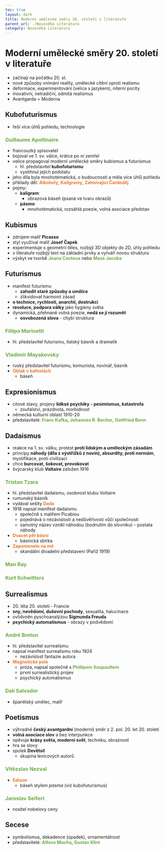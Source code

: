 ```yaml
---
toc: true
layout: dark
title: Moderní umělecké směry 20. století v literatuře
parent_url: ./Novověká Literatura 
category: Novověká Literatura 
---
```


# Moderní umělecké směry 20. století v literatuře

* začínají na počátku 20. st.
* nové způsoby vnímání reality, umělecké cítění oproti realismu
* deformace, experimentování (velice s jazykem), niterní pocity
* inovativní, netradiční, odmítá realismus
* Avantgarda = Moderna

## Kubofuturismus
* řeší více úhlů pohledu, technologie

### <span style="color: #6CAA46">**Guillaume Apollinaire**</span>

* francouzký spisovatel
* bojoval ve 1. sv. válce, krátce po ní zemřel
* velice propagoval moderní umělecké směry kubismus a futurismus
    * hl. představitel **kubofuturismu**
    * vystihnul jejich podstatu
* jeho díla byla mnohotématická, o budoucnosti a měla více úhlů pohledu
* příklady děl: <span style="color: #EC7627">**Alkoholy**</span>, <span style="color: #EC7627">**Kaligramy**</span>, <span style="color: #EC7627">**Zahnívající Čardoděj**</span>
* pojmy:
    * **kaligram**:
        * obrazová báseň (psaná ve tvaru obrazů)
    * **pásmo**:
        * mnohotématická, rozsáhlá poezie, volná asociace představ

## Kubismus
* zdrojem malíř **Picasso**
* styl využíval malíř **Josef Čapek**
* experimentuje s geometrií těles, rozbýjí 3D objekty do 2D, úhly pohledu
* v literatuře rozbýjí text na základní prvky a vytváří novou strukturu
* výskyt ve tvorbě <span style="color: #6CAA46">**Jeana Cocteua**</span> nebo <span style="color: #6CAA46">**Maxe Jacoba**</span>

## Futurismus
* manifest futurismu 
    * **zahodit staré způsoby a umělce**
    * zlikvidovat harmonii zásad
* **o technice, rychlosti, anarchii, destrukci**
* **revoluce, podpora války** jako hygieny světa
* dynamická, přehnaně volná poezie, **nedá se jí rozumět**
    * **osvobozená slova** - chybí struktura
### <span style="color: #6CAA46">**Fillipo Marinetti**</span>
* hl. představitel futurismu, italský básník a dramatik
### <span style="color: #6CAA46">**Vladimir Mayakovsky**</span>
* ruský představitel futurismu, komunista, novinář, básník
* <span style="color: #EC7627">**Oblak v kalhotách**</span>
    * báseň

## Expresionismus
* citové stavy, projevy **lidksé psychiky - pesimismus, katastrofa**
    * zoufalství, prázdnota, morbidnost
* německá kulturní oblast 1910-20
* představitelé: <span style="color: #6CAA46">**Franc Kafka**</span>, <span style="color: #6CAA46">**Johannes R. Becher**</span>, <span style="color: #6CAA46">**Gottfried Benn**</span>

## Dadaismus
* reakce na 1. sv. válku, protest **proti lidským a uměleckým zásadám**
* principy **náhody (díla z výstřižků z novin), absurdity, proti normám**, mystifikace, proti civilizaci
* chce **burcovat, šokovat, provokovat**
* švýcarský klub **Voltaire** založen 1916

### <span style="color: #6CAA46">**Tristan Tzara**</span>
* hl. představitel dadaismu, osobnost klubu Voltaire
* rumunský básník
* vydával sešity <span style="color: #EC7627">**Dada**</span>
* 1918 napsal manifest dadaismu
    * společně s malířem Picabiou
    * pojednává o nezávislosti a nedůvěřivosti vůči společnosti
    * samotný název vznikl náhodou (bodnutím do slovníku) - postata náhody
* <span style="color: #EC7627">**Dvacet pět básní**</span>
    * básnická sbírka
* <span style="color: #EC7627">**Zapomenete na mě**</span>
    * skandální divadelní představení (Paříž 1919)

### <span style="color: #6CAA46">**Man Ray**</span>
### <span style="color: #6CAA46">**Kurt Schwitters**</span>

## Surrealismus
* 20\. léta 20. století - Francie
* **sny, nevědomí, duševní pochody**, sexualita, halucinace
* ovlidvněn pyschoanalýzou **Sigmunda Freuda**
* **psychický automatismus** - obrazy v podvědomí

### <span style="color: #6CAA46">**André Breton**</span>
* hl. představitel surrealismu
* napsal manifest surrealismu roku 1924
    * nezávislost fantazie autora
* <span style="color: #EC7627">**Magnetické pole**</span>
    * próza, napsal společně s <span style="color: #6CAA46">**Phillipem Soupaultem**</span>
    * první surrealistický projev
    * psychický automatismus

### <span style="color: #6CAA46">**Dalí Salvador**</span>
* španělský umělec, malíř

## Poetismus 
* výhradně **český avantgardní** (moderní) směr z 2. pol. 20. let 20. století
* **volná asociace slov** a bez interpunkce
* opěvuje **krásy světa, moderní svět**, techniku, obraznost
* hra se slovy
* spolek **Devětsil**
    - skupina levicových autorů

### <span style="color: #6CAA46">**Vítězslav Nezval**</span>
* <span style="color: #EC7627">**Edison**</span>
    * báseň stylem _pásma_ (viz kubofuturismus)

### <span style="color: #6CAA46">**Jaroslav Seifert**</span>
* nositel nobelovy ceny

## Secese 
* symbolismus, dekadence (úpadek), ornamentálnost
* představitelé: <span style="color: #6CAA46">**Alfons Mucha**</span>, <span style="color: #6CAA46">**Gustav Klint**</span>